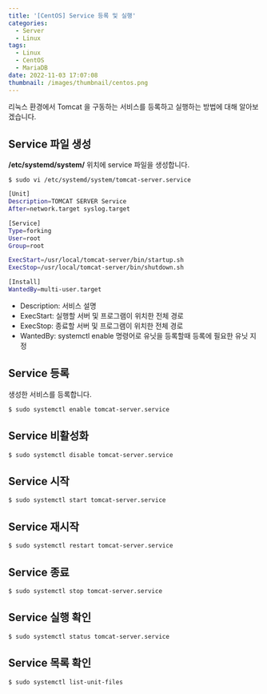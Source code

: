 ```yaml
---
title: '[CentOS] Service 등록 및 실행'
categories:
  - Server
  - Linux
tags:
  - Linux
  - CentOS
  - MariaDB
date: 2022-11-03 17:07:08
thumbnail: /images/thumbnail/centos.png
---
```


리눅스 환경에서 Tomcat 을 구동하는 서비스를 등록하고 실행하는 방법에 대해 알아보겠습니다.

## Service 파일 생성

**/etc/systemd/system/** 위치에 service 파일을 생성합니다.

```shell
$ sudo vi /etc/systemd/system/tomcat-server.service
```

```sh
[Unit]
Description=TOMCAT SERVER Service
After=network.target syslog.target

[Service]
Type=forking
User=root
Group=root

ExecStart=/usr/local/tomcat-server/bin/startup.sh
ExecStop=/usr/local/tomcat-server/bin/shutdown.sh

[Install]
WantedBy=multi-user.target
```

- Description: 서비스 설명
- ExecStart: 실행할 서버 및 프로그램이 위치한 전체 경로
- ExecStop: 종료할 서버 및 프로그램이 위치한 전체 경로
- WantedBy: systemctl enable 명령어로 유닛을 등록할때 등록에 필요한 유닛 지정

## Service 등록

생성한 서비스를 등록합니다.

```shell
$ sudo systemctl enable tomcat-server.service
```

## Service 비활성화

```shell
$ sudo systemctl disable tomcat-server.service
```

## Service 시작

```shell
$ sudo systemctl start tomcat-server.service
```

## Service 재시작

```shell
$ sudo systemctl restart tomcat-server.service
```

## Service 종료

```shell
$ sudo systemctl stop tomcat-server.service
```

## Service 실행 확인

```shell
$ sudo systemctl status tomcat-server.service
```

## Service 목록 확인

```shell
$ sudo systemctl list-unit-files
```
